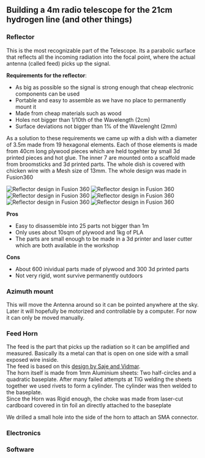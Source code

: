 ## Building a 4m radio telescope for the 21cm hydrogen line (and other things)
### Reflector
This is the most recognizable part of the Telescope. Its a parabolic surface that reflects all the incoming radiation into the focal point, where the actual antenna (called feed) picks up the signal.  

**Requirements for the reflector**:
- As big as possible so the signal is strong enough that cheap electronic components can be used
- Portable and easy to assemble as we have no place to permanently mount it
- Made from cheap materials such as wood
- Holes not bigger than 1/10th of the Wavelength (2cm)
- Surface deviations not bigger than 1% of the Wavelenght (2mm)  
  
As a solution to these requirements we came up with a dish with a diameter of 3.5m made from 19 hexagonal elements. Each of those elements is made from 40cm long plywood pieces which are held togehter by small 3d printed pieces and hot glue. The inner 7 are mounted onto a scaffold made from broomsticks and 3d printed parts. The whole dish is covered with chicken wire with a Mesh size of 13mm. The whole design was made in Fusion360

![Reflector design in Fusion 360](https://github.com/phil1425/magentata/fusion-perspektive.png)
![Reflector design in Fusion 360](https://github.com/phil1425/magentata/closeup-element.png)
![Reflector design in Fusion 360](https://github.com/phil1425/magentata/closeup-mount.png)
![Reflector design in Fusion 360](https://github.com/phil1425/magentata/frontal.png)
![Reflector design in Fusion 360](https://github.com/phil1425/magentata/oben.png)
![Reflector design in Fusion 360](https://github.com/phil1425/magentata/perspektive.png)
  
**Pros**
- Easy to disassemble into 25 parts not bigger than 1m
- Only uses about 10sqm of plywood and 1kg of PLA
- The parts are small enough to be made in a 3d printer and laser cutter which are both available in the workshop  
  
**Cons**
- About 600 inividual parts made of plywood and 300 3d printed parts
- Not very rigid, wont survive permanently outdoors

 
### Azimuth mount
This will move the Antenna around so it can be pointed anywhere at the sky. Later it will hopefully be motorized and controllable by a computer. For now it can only be moved manually.  

### Feed Horn
The feed is the part that picks up the radiation so it can be amplified and measured. Basically its a metal can that is open on one side with a small exposed wire inside.  
The feed is based on this [design by Saje and Vidmar](http://antena.fe.uni-lj.si/literatura/Razno/Diplome/Radioteleskop/clanek/radioteleskop.pdf).  
The horn itself is made from 1mm Aluminium sheets: Two half-circles and a quadratic baseplate. After many failed attempts at TIG welding the sheets together we used rivets to form a cylinder. The cylinder was then welded to the baseplate.  
Since the Horn was Rigid enough, the choke was made from laser-cut cardboard covered in tin foil an directly attached to the baseplate  

We drilled a small hole into the side of the horn to attach an SMA connector.
### Electronics
### Software
